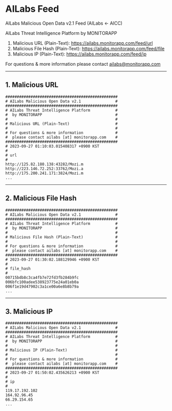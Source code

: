 # AILabs Feed
AILabs Malicious Open Data v2.1 Feed
(AILabs <- AICC)

AILabs Threat Intelligence Platform by MONITORAPP

1. Malicious URL (Plain-Text): https://ailabs.monitorapp.com/feed/url
2. Malicious File Hash (Plain-Text): https://ailabs.monitorapp.com/feed/file
3. Malicious IP (Plain-Text): https://ailabs.monitorapp.com/feed/ip

For questions & more information please contact ailabs@monitorapp.com

---
## 1. Malicious URL

```
#################################################
# AILabs Malicious Open Data v2.1               #
#################################################
# AILabs Threat Intelligence Platform           #
#  by MONITORAPP                                #
#                                               #
# Malicious URL (Plain-Text)                    #
#                                               #
# For questions & more information              #
#  please contact ailabs [at] monitorapp.com    #
#################################################
# 2023-09-27 01:10:03.015408317 +0900 KST
#
# url
#
http://125.82.180.138:43282/Mozi.m
http://223.146.72.252:33762/Mozi.a
http://175.200.241.171:3824/Mozi.m
...
```

---
## 2. Malicious File Hash

```
#################################################
# AILabs Malicious Open Data v2.1               #
#################################################
# AILabs Threat Intelligence Platform           #
#  by MONITORAPP                                #
#                                               #
# Malicious File Hash (Plain-Text)              #
#                                               #
# For questions & more information              #
#  please contact ailabs [at] monitorapp.com    #
#################################################
# 2023-09-27 01:30:02.188129946 +0900 KST
#
# file_hash
#
00715bdb8c3ca4fb7e72fd3fb284b9fc
006bfc100adee538923775e24a01eb0a
006f1e19d47902c3a1ce00a6e8b8b79a
...
```

---
## 3. Malicious IP

```
#################################################
# AILabs Malicious Open Data v2.1               #
#################################################
# AILabs Threat Intelligence Platform           #
#  by MONITORAPP                                #
#                                               #
# Malicious IP (Plain-Text)                     #
#                                               #
# For questions & more information              #
#  please contact ailabs [at] monitorapp.com    #
#################################################
# 2023-09-27 01:50:02.435626213 +0900 KST
#
# ip
#
119.17.192.102
164.92.96.45
66.29.154.65
...
```

